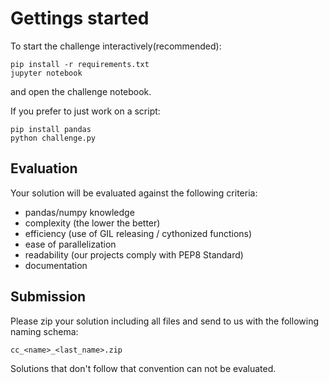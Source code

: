# Gettings started
To start the challenge interactively(recommended):
```
pip install -r requirements.txt
jupyter notebook
```
and open the challenge notebook.

If you prefer to just work on a script:
```
pip install pandas
python challenge.py
```

## Evaluation
Your solution will be evaluated against the following criteria:
* pandas/numpy knowledge
* complexity (the lower the better)
* efficiency (use of GIL releasing / cythonized functions)
* ease of parallelization
* readability (our projects comply with PEP8 Standard)
* documentation


## Submission
Please zip your solution including all files and send to us with
the following naming schema:
```
cc_<name>_<last_name>.zip
```

Solutions that don't follow that convention can not be evaluated.
